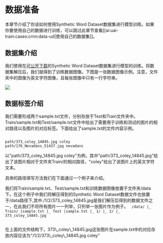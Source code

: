 

# 数据准备
本章节介绍了你该如何使用Synthetic Word Dataset数据集进行模型训练。如果你要使用自己的数据进行训练，可以跳过此章节查看[[ai:uai-train:cases:crnn:data-ud|使用自己的数据集]]。
## 数据集介绍
我们使用在[可公开下载](http://www.robots.ox.ac.uk/~vgg/data/text/)的Synthetic Word Dataset数据集进行模型的训练。将数据集解压后，我们就得到了训练数据图像。下图是一张数据图像示例。注意，文件夹中的图像为英文字符图像，且每张图像中只有一行字符串。

![](/ai/uai-train/images/case/crnn/test_01.jpg)

## 数据标签介绍
我们需要形成两个sample.txt文件，分别存放于Test和Train文件夹中。Train/sample.txt和Test/sample.txt文件中给出了需要用于训练和测试的图片的相对路径以及图片的对应标签。下面给出了sample.txt的文件内容示例。

<code>
path/373_coley_14845.jpg coley
path/176_Nevadans_51437.jpg nevadans
</code>

以"path/373\_coley\_14845.jpg coley"为例，其中"path/373\_coley\_14845.jpg"给出了该图片相对于文件夹Train/的相对路径，"coley"给出了该图片上的英文字符文本。

具体的路径填写方法我们在下面通过一个例子来介绍。

我们将Train/sample.txt、Test/sample.txt和训练数据图像放置于文件夹/data下。在这个例子中我们将解压得到的Synthetic Word Dataset数据文件也放置于/data路径下,其中./1/2/373\_coley\_14845.jpg是我们解压后得到的数据文件之一，在此我们不将所有图片一一列举，只列举一张图片作为例子。
<code>
/data/
   |_ Train/
     |sample.txt
   |_ Test
     |sample.txt
   |_ 1/
      |_ 2/
	   |_ 373_coley_14845.jpg

</code>
在上面的文件结构下，373\_coley\_14845.jpg这张图片在sample.txt中的对应存放内容应该为"/1/2/373\_coley\_14845.jpg  coley"
